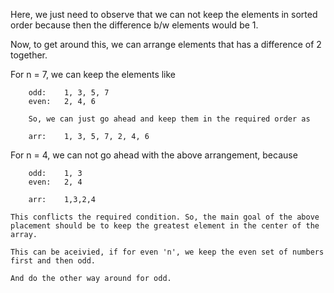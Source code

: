 Here, we just need to observe that we can not keep the elements in sorted order because then the difference b/w elements would be 1.

Now, to get around this, we can arrange elements that has a difference of 2 together.

For n = 7, we can keep the elements like 

        odd:    1, 3, 5, 7
        even:   2, 4, 6

        So, we can just go ahead and keep them in the required order as 

        arr:    1, 3, 5, 7, 2, 4, 6

For n = 4, we can not go ahead with the above arrangement, because

        odd:    1, 3
        even:   2, 4

        arr:    1,3,2,4

    This conflicts the required condition. So, the main goal of the above placement should be to keep the greatest element in the center of the array.

    This can be aceivied, if for even 'n', we keep the even set of numbers first and then odd.

    And do the other way around for odd.